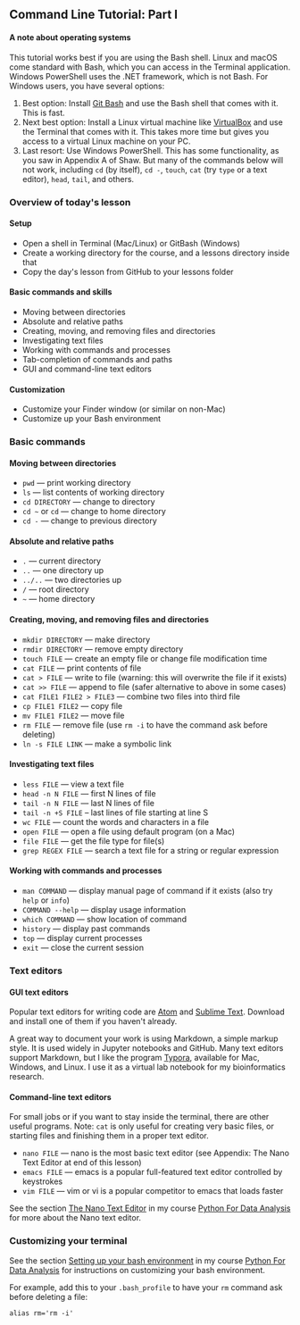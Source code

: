 ## Command Line Tutorial: Part I

#### A note about operating systems

This tutorial works best if you are using the Bash shell. Linux and macOS come standard with Bash, which you can access in the Terminal application. Windows PowerShell uses the .NET framework, which is not Bash. For Windows users, you have several options:

1. Best option: Install [Git Bash](https://gitforwindows.org) and use the Bash shell that comes with it. This is fast.
2. Next best option: Install a Linux virtual machine like [VirtualBox](https://www.virtualbox.org) and use the Terminal that comes with it. This takes more time but gives you access to a virtual Linux machine on your PC.
3. Last resort: Use Windows PowerShell. This has some functionality, as you saw in Appendix A of Shaw. But many of the commands below will not work, including `cd` (by itself), `cd -`, `touch`, `cat` (try `type` or a text editor), `head`, `tail`, and others.

### Overview of today's lesson

#### Setup

* Open a shell in Terminal (Mac/Linux) or GitBash (Windows)
* Create a working directory for the course, and a lessons directory inside that
* Copy the day's lesson from GitHub to your lessons folder

#### Basic commands and skills

* Moving between directories
* Absolute and relative paths
* Creating, moving, and removing files and directories
* Investigating text files
* Working with commands and processes
* Tab-completion of commands and paths
* GUI and command-line text editors

#### Customization

* Customize your Finder window (or similar on non-Mac)
* Customize up your Bash environment

### Basic commands

#### Moving between directories

* `pwd` — print working directory
* `ls` — list contents of working directory
* `cd DIRECTORY` — change to directory
* `cd ~` or `cd` — change to home directory
* `cd -` — change to previous directory

#### Absolute and relative paths

* `.` — current directory
* `..` — one directory up
* `../..` — two directories up
* `/` — root directory
* `~` — home directory

#### Creating, moving, and removing files and directories

* `mkdir DIRECTORY` — make directory
* `rmdir DIRECTORY` — remove empty directory
* `touch FILE` — create an empty file or change file modification time
* `cat FILE` — print contents of file
* `cat > FILE` — write to file (warning: this will overwrite the file if it exists)
* `cat >> FILE` — append to file (safer alternative to above in some cases)
* `cat FILE1 FILE2 > FILE3` — combine two files into third file
* `cp FILE1 FILE2` — copy file
* `mv FILE1 FILE2` — move file
* `rm FILE` — remove file (use `rm -i` to have the command ask before deleting)
* `ln -s FILE LINK` — make a symbolic link

#### Investigating text files

* `less FILE` — view a text file
* `head -n N FILE` — first N lines of file
* `tail -n N FILE` — last N lines of file
* `tail -n +S FILE` – last lines of file starting at line S
* `wc FILE` — count the words and characters in a file
* `open FILE` — open a file using default program (on a Mac)
* `file FILE` — get the file type for file(s)
* `grep REGEX FILE` — search a text file for a string or regular expression

#### Working with commands and processes

* `man COMMAND` — display manual page of command if it exists (also try `help` or `info`)
* `COMMAND --help` — display usage information
* `which COMMAND` — show location of command
* `history` — display past commands
* `top` — display current processes
* `exit` — close the current session

### Text editors

#### GUI text editors

Popular text editors for writing code are [Atom](https://atom.io) and [Sublime Text](https://www.sublimetext.com). Download and install one of them if you haven't already.

A great way to document your work is using Markdown, a simple markup style. It is used widely in Jupyter notebooks and GitHub. Many text editors support Markdown, but I like the program [Typora](https://www.typora.io), available for Mac, Windows, and Linux. I use it as a virtual lab notebook for my bioinformatics research.

#### Command-line text editors

For small jobs or if you want to stay inside the terminal, there are other useful programs. Note: `cat` is only useful for creating very basic files, or starting files and finishing them in a proper text editor.

* `nano FILE` — nano is the most basic text editor (see Appendix: The Nano Text Editor at end of this lesson)
* `emacs FILE` — emacs is a popular full-featured text editor controlled by keystrokes
* `vim FILE` — vim or vi is a popular competitor to emacs that loads faster 

See the section [The Nano Text Editor](https://github.com/cuttlefishh/python-for-data-analysis/blob/master/lessons/lesson02.md#appendix-the-nano-text-editor) in my course [Python For Data Analysis](https://github.com/cuttlefishh/python-for-data-analysis) for more about the Nano text editor.

### Customizing your terminal

See the section [Setting up your bash environment](https://github.com/cuttlefishh/python-for-data-analysis/blob/master/lessons/lesson02.md#setting-up-your-bash-environment) in my course [Python For Data Analysis](https://github.com/cuttlefishh/python-for-data-analysis) for instructions on customizing your bash environment.

For example, add this to your `.bash_profile` to have your `rm` command ask before deleting a file:

```
alias rm='rm -i'
```
